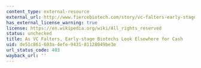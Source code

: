 ```yaml
---
content_type: external-resource
external_url: http://www.fiercebiotech.com/story/vc-falters-early-stage-biotechs-look-elsewhere-cash/2013-10-21
has_external_license_warning: true
license: https://en.wikipedia.org/wiki/All_rights_reserved
status: unchecked
title: As VC Falters, Early-stage Biotechs Look Elsewhere for Cash
uid: de51c861-603a-4efe-9431-81128049be3e
url_status_code: 403
wayback_url: ''
---
```

